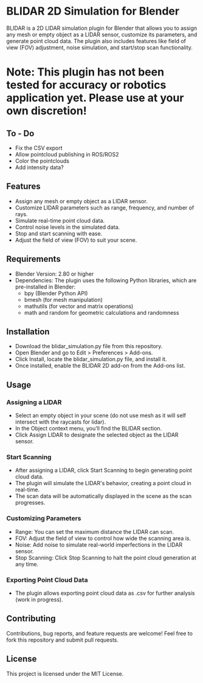 # BLIDAR 2D Simulation for Blender
BLIDAR is a 2D LIDAR simulation plugin for Blender that allows you to assign any mesh or empty object as a LIDAR sensor, customize its parameters, and generate point cloud data. The plugin also includes features like field of view (FOV) adjustment, noise simulation, and start/stop scan functionality.

# Note: This plugin has not been tested for accuracy or robotics application yet. Please use at your own discretion! 

## To - Do
- Fix the CSV export
- Allow pointcloud publishing in ROS/ROS2
- Color the pointclouds
- Add intensity data?

## Features
- Assign any mesh or empty object as a LIDAR sensor.
- Customize LIDAR parameters such as range, frequency, and number of rays.
- Simulate real-time point cloud data.
- Control noise levels in the simulated data.
- Stop and start scanning with ease.
- Adjust the field of view (FOV) to suit your scene.

## Requirements
- Blender Version: 2.80 or higher
- Dependencies: The plugin uses the following Python libraries, which are pre-installed in Blender:
  - bpy (Blender Python API)
  - bmesh (for mesh manipulation)
  - mathutils (for vector and matrix operations)
  - math and random for geometric calculations and randomness

## Installation
- Download the blidar_simulation.py file from this repository.
- Open Blender and go to Edit > Preferences > Add-ons.
- Click Install, locate the blidar_simulation.py file, and install it.
- Once installed, enable the BLIDAR 2D add-on from the Add-ons list.

## Usage
### Assigning a LIDAR
- Select an empty object in your scene (do not use mesh as it will self intersect with the raycasts for lidar).
- In the Object context menu, you’ll find the BLIDAR section.
- Click Assign LIDAR to designate the selected object as the LIDAR sensor.
 
### Start Scanning
- After assigning a LIDAR, click Start Scanning to begin generating point cloud data.
- The plugin will simulate the LIDAR's behavior, creating a point cloud in real-time.
- The scan data will be automatically displayed in the scene as the scan progresses.
  
### Customizing Parameters
- Range: You can set the maximum distance the LIDAR can scan.
- FOV: Adjust the field of view to control how wide the scanning area is.
- Noise: Add noise to simulate real-world imperfections in the LIDAR sensor.
- Stop Scanning: Click Stop Scanning to halt the point cloud generation at any time.
  
### Exporting Point Cloud Data
- The plugin allows exporting point cloud data as .csv for further analysis (work in progress).

## Contributing
Contributions, bug reports, and feature requests are welcome! Feel free to fork this repository and submit pull requests.

## License
This project is licensed under the MIT License.
